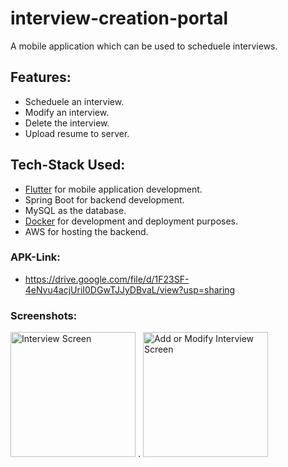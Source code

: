 # interview-creation-portal
A mobile application which can be used to scheduele interviews.

## Features:
- Scheduele an interview.
- Modify an interview.
- Delete the interview.
- Upload resume to server.

## Tech-Stack Used:
- [Flutter](https://flutter.dev/) for mobile application development.
- Spring Boot for backend development.
- MySQL as the database.
- [Docker](https://www.docker.com/) for development and deployment purposes.
- AWS for hosting the backend.

### APK-Link:
- https://drive.google.com/file/d/1F23SF-4eNvu4acjUriI0DGwTJJyDBvaL/view?usp=sharing

### Screenshots:
<img src="https://user-images.githubusercontent.com/38679082/123532562-c8f50b00-d72b-11eb-8d5d-9aa84fc3e0ca.jpg" alt="Interview Screen" width="200"/> .    <img src="https://user-images.githubusercontent.com/38679082/123532519-54ba6780-d72b-11eb-8d0b-580078babbf0.jpg" alt="Add or Modify Interview Screen" width="200"/>
